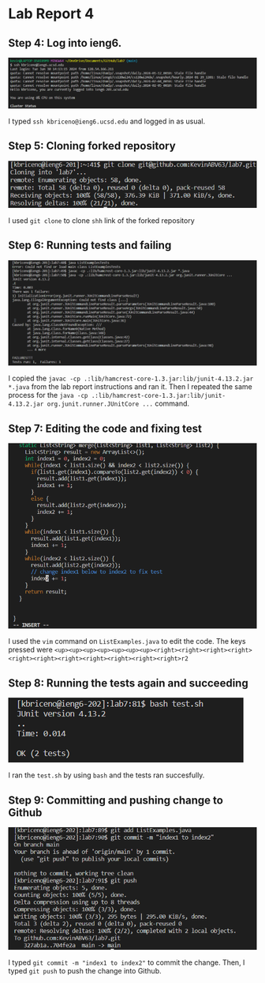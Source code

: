 # Lab Report 4
## Step 4: Log into ieng6.
![Step4](Step4.png)

I typed `ssh kbriceno@ieng6.ucsd.edu` and logged in as usual.

## Step 5: Cloning forked repository
![Step5](Step5.png)

I used `git clone` to clone `shh` link of the forked repository

## Step 6: Running tests and failing
![Step6](Step6.png)

I copied the `javac -cp .:lib/hamcrest-core-1.3.jar:lib/junit-4.13.2.jar *.java` from the lab report instructions and ran it. Then I repeated the same process for the `java -cp .:lib/hamcrest-core-1.3.jar:lib/junit-4.13.2.jar org.junit.runner.JUnitCore ...` command.

## Step 7: Editing the code and fixing test
![Step7](Step7.png)

I used the `vim` command on `ListExamples.java` to edit the code. The keys pressed were `<up><up><up><up><up><up><up><right><right><right><right><right><right><right><right><right><right><right>r2`

## Step 8: Running the tests again and succeeding
![Step8](Step8.png)

I ran the `test.sh` by using `bash` and the tests ran succesfully.

## Step 9: Committing and pushing change to Github
![Step9](Step9.png)

I typed `git commit -m "index1 to index2"` to commit the change. Then, I typed `git push` to push the change into Github.


